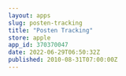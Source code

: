```yaml
---
layout: apps
slug: posten-tracking
title: "Posten Tracking"
store: apple
app_id: 370370047
date: 2022-06-29T06:50:32Z
published: 2010-08-31T07:00:00Z
---
```

